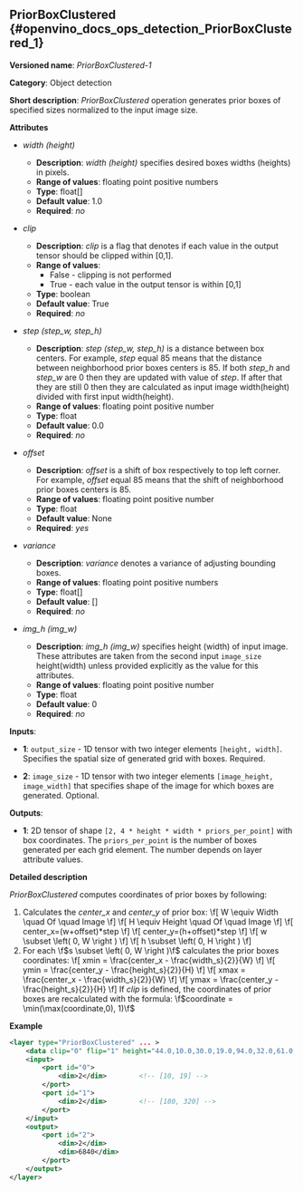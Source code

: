 ## PriorBoxClustered <a name="PriorBoxClustered"></a> {#openvino_docs_ops_detection_PriorBoxClustered_1}

**Versioned name**: *PriorBoxClustered-1*

**Category**: Object detection

**Short description**: *PriorBoxClustered* operation generates prior boxes of specified sizes normalized to the input image size.

**Attributes**

* *width (height)*

  * **Description**: *width (height)* specifies desired boxes widths (heights) in pixels.
  * **Range of values**: floating point positive numbers
  * **Type**: float[]
  * **Default value**: 1.0
  * **Required**: *no*

* *clip*

  * **Description**: *clip* is a flag that denotes if each value in the output tensor should be clipped within [0,1].
  * **Range of values**:
    * False - clipping is not performed
    * True  - each value in the output tensor is within [0,1]
  * **Type**: boolean
  * **Default value**: True
  * **Required**: *no*

* *step (step_w, step_h)*

  * **Description**: *step (step_w, step_h)* is a distance between box centers. For example, *step* equal 85 means that the distance between neighborhood prior boxes centers is 85. If both *step_h* and *step_w* are 0 then they are updated with value of *step*. If after that they are still 0 then they are calculated as input image width(height) divided with first input width(height). 
  * **Range of values**: floating point positive number
  * **Type**: float
  * **Default value**: 0.0
  * **Required**: *no*

* *offset*

  * **Description**: *offset* is a shift of box respectively to top left corner. For example, *offset* equal 85 means that the shift of neighborhood prior boxes centers is 85.
  * **Range of values**: floating point positive number
  * **Type**: float
  * **Default value**: None
  * **Required**: *yes*

* *variance*

  * **Description**: *variance* denotes a variance of adjusting bounding boxes.
  * **Range of values**: floating point positive numbers
  * **Type**: float[]
  * **Default value**: []
  * **Required**: *no*

* *img_h (img_w)*

  * **Description**: *img_h (img_w)* specifies height (width) of input image. These attributes are taken from the second input `image_size` height(width) unless provided explicitly as the value for this attributes.
  * **Range of values**: floating point positive number
  * **Type**: float
  * **Default value**: 0
  * **Required**: *no*

**Inputs**:

*   **1**: `output_size` - 1D tensor with two integer elements `[height, width]`. Specifies the spatial size of generated grid with boxes. Required.

*   **2**: `image_size` - 1D tensor with two integer elements `[image_height, image_width]` that specifies shape of the image for which boxes are generated. Optional.

**Outputs**:

*   **1**: 2D tensor of shape `[2, 4 * height * width * priors_per_point]` with box coordinates. The `priors_per_point` is the number of boxes generated per each grid element. The number depends on layer attribute values.

**Detailed description**

*PriorBoxClustered* computes coordinates of prior boxes by following:
1.  Calculates the *center_x* and *center_y* of prior box:
    \f[
    W \equiv Width \quad Of \quad Image
    \f]
    \f[
    H \equiv Height \quad Of \quad Image
    \f]
    \f[
    center_x=(w+offset)*step
    \f]
    \f[
    center_y=(h+offset)*step
    \f]
    \f[
    w \subset \left( 0, W \right )
    \f]
    \f[
    h \subset \left( 0, H \right )
    \f]
2.  For each \f$s \subset \left( 0, W \right )\f$ calculates the prior boxes coordinates:
    \f[
    xmin = \frac{center_x - \frac{width_s}{2}}{W}
    \f]
    \f[
    ymin = \frac{center_y - \frac{height_s}{2}}{H}
    \f]
    \f[
    xmax = \frac{center_x - \frac{width_s}{2}}{W}
    \f]
    \f[
    ymax = \frac{center_y - \frac{height_s}{2}}{H}
    \f]
If *clip* is defined, the coordinates of prior boxes are recalculated with the formula:
\f$coordinate = \min(\max(coordinate,0), 1)\f$

**Example**

```xml
<layer type="PriorBoxClustered" ... >
    <data clip="0" flip="1" height="44.0,10.0,30.0,19.0,94.0,32.0,61.0,53.0,17.0" offset="0.5" step="16.0" variance="0.1,0.1,0.2,0.2" width="86.0,13.0,57.0,39.0,68.0,34.0,142.0,50.0,23.0"/>
    <input>
        <port id="0">
            <dim>2</dim>        <!-- [10, 19] -->
        </port>
        <port id="1">
            <dim>2</dim>        <!-- [180, 320] -->
        </port>
    </input>
    <output>
        <port id="2">
            <dim>2</dim>
            <dim>6840</dim>
        </port>
    </output>
</layer>
```